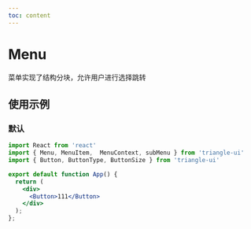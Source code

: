 ```yaml
---
toc: content
---
```


# Menu

菜单实现了结构分块，允许用户进行选择跳转

## 使用示例

### 默认

```jsx
import React from 'react'
import { Menu, MenuItem,  MenuContext, subMenu } from 'triangle-ui'
import { Button, ButtonType, ButtonSize } from 'triangle-ui'

export default function App() {
  return (
    <div>
      <Button>111</Button>
    </div>
  );
};
```